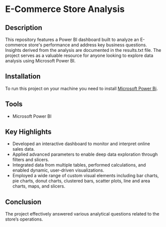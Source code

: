 # E-Commerce Store Analysis

## Description

This repository features a Power BI dashboard built to analyze an E-commerce store's performance and address key business questions. Insights derived from the analysis are documented in the results.txt file. The project serves as a valuable resource for anyone looking to explore data analysis using Microsoft Power BI.


## Installation

To run this project on your machine you need to install <a href="https://powerbi.microsoft.com/en-us/downloads/">Microsoft Power Bi</a>.


## Tools

* Microsoft Power BI


## Key Highlights

* Developed an interactive dashboard to monitor and interpret online sales data.
* Applied advanced parameters to enable deep data exploration through filters and slicers.
* Integrated data from multiple tables, performed calculations, and enabled dynamic, user-driven visualizations.
* Employed a wide range of custom visual elements including bar charts, pie charts, donut charts, clustered bars, scatter plots, line and area charts, maps, and slicers.

## Conclusion

The project effectively answered various analytical questions related to the store’s operations.

